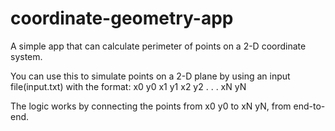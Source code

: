 # coordinate-geometry-app
A simple app that can calculate perimeter of points on a 2-D coordinate system.

You can use this to simulate points on a 2-D plane by using an input file(input.txt) with the format:
x0 y0
x1 y1
x2 y2
.
.
.
xN yN

The logic works by connecting the points from x0 y0 to xN yN, from end-to-end.
